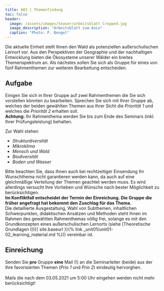 ```yaml
---
title: A03 | Themenfindung
toc: false
header:
  image: /assets/images/teaser/arbeitsblatt Cropped.jpg
  image_description: "Arbeitsblatt zum AsLo"
  caption: "Photo: P. Bengel"
---
```



Die aktuelle Einheit stellt Ihnen den Wald als potenziellen außerschulischen Lernort vor. 
Aus den Perspektiven der Geographie und der nachhaltigen Entwicklung bieten die Ökosysteme unserer Wälder ein breites Themenspektrum an.
Als nächstes sollen Sie sich als Gruppe für eines von fünf Rahmenthemen zur weiteren Bearbeitung entscheiden.   


## Aufgabe
Einigen Sie sich in Ihrer Gruppe auf zwei Rahmenthemen die Sie sich vorstellen könnten zu bearbeiten.
Sprechen Sie sich mit Ihrer Gruppe ab, welches der beiden gewählten Themen aus Ihrer Sicht die *Priorität 1* und welches die *Priorität 2* erhalten soll.<br>
**Achtung:** Ihr Rahmenthema werden Sie bis zum Ende des Seminars (inkl. Ihrer Prüfungsleistung) behalten.<br>

Zur Wahl stehen
* *Strukturdiversität*
* *Mikroklima*
* *Mensch und Wald*
* *Biodiversität*
* *Boden und Wasser*


Bitte beachten Sie, dass Ihnen auch bei rechtzeitiger Einsendung Ihr Wunschthema nicht garantieren werden kann, 
da auch auf eine gleichmäßige Verteilung der Themen geachtet werden muss. 
Es wird allerdings versucht Ihre Vorlieben und Wünsche nach bester Möglichkeit zu berücksichtigen.<br> 
**Im Konfliktfall entscheidet der Termin der Einreichung.
Die Gruppe die früher angefragt hat bekommt den Zuschlag für das Thema.**<br>
Die detaillierte Ausgestaltung, Wahl von Subthemen, inhaltlichen Schwerpunkten, didaktischen Ansätzen und Methoden 
steht Ihnen im Rahmen des gewählten Rahmenthemas völlig frei, solange es mit den Grundkonzepten eines außerschulischen Lernorts (siehe [Theoretische Grundlagen I]({{ site.baseurl }}{% link _unit01/unit01-02_learning_material.md %})) vereinbar ist.<br>


## Einreichung
Senden Sie **pro** Gruppe **eine** Mail (!) an die Seminarleiter (beide) aus der Ihre favorisierten Themen (*Prio 1* und *Prio 2*) eindeutig hervorghen. 
<br>
<br>
Mails die nach dem 03.05.2021 um 5:00 Uhr eingehen werden nicht mehr berücksichtigt!
